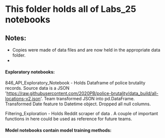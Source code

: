 # This folder holds all of Labs_25 notebooks

## Notes: 

- Copies were made of data files and are now held in the appropriate data folder. 
- 

#### Exploratory notebooks:

846_API_Exploratory_Notebook - Holds Dataframe of police brutality records. Source data is a JSON
'https://raw.githubusercontent.com/2020PB/police-brutality/data_build/all-locations-v2.json'. Team
 transformed JSON into pd.DataFrame. Transformed Date feature to Datetime object. Dropped all null columns.

Filtering_Exploration - Holds Reddit scraper of data . A couple of important functions in here could be used
as reference for future teams.

#### Model notebooks contain model training methods:
